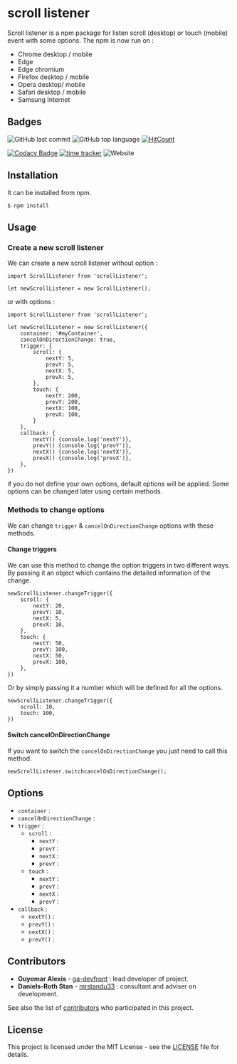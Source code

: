 # scroll listener
Scroll listener is a npm package for listen scroll (desktop) or touch (mobile) event with some options. The npm is now run on :
- Chrome desktop / mobile
- Edge
- Edge chromium
- Firefox desktop / mobile
- Opera desktop/ mobile
- Safari desktop / mobile
- Samsung Internet

## Badges

![GitHub last commit](https://img.shields.io/github/last-commit/ga-devfront/scroll-listener)
![GitHub top language](https://img.shields.io/github/languages/top/ga-devfront/scroll-listener)
[![HitCount](http://hits.dwyl.com/ga-devfront/scroll-listener.svg)](http://hits.dwyl.com/ga-devfront/scroll-listener)

[![Codacy Badge](https://api.codacy.com/project/badge/Grade/e5ddea0228d7470393909a2b6c1d2d77)](https://www.codacy.com/manual/ga-devfront/scroll-listener?utm_source=github.com&amp;utm_medium=referral&amp;utm_content=ga-devfront/scroll-listener&amp;utm_campaign=Badge_Grade)
[![time tracker](https://wakatime.com/badge/github/ga-devfront/scroll-listener.svg)](https://wakatime.com/badge/github/ga-devfront/scroll-listener)
![Website](https://img.shields.io/website?url=https%3A%2F%2Fag-dev.fr%2Fprivate%2Fscroll-listener%2F)

## Installation
It can be installed from npm.
```
$ npm install
```

## Usage
### Create a new scroll listener
We can create a new scroll listener without option :
```
import ScrollListener from 'scrollListener';

let newScrollListener = new ScrollListener();
```
or with options :
```
import ScrollListener from 'scrollListener';

let newScrollListener = new ScrollListener({
    container: '#myContainer',
    cancelOnDirectionChange: true,
    trigger: {
        scroll: {
            nextY: 5,
            prevY: 5,
            nextX: 5,
            prevX: 5,
        },
        touch: {
            nextY: 200,
            prevY: 200,
            nextX: 100,
            prevX: 100,
        }
    },
    callback: {
        nextY() {console.log('nextY')},
        prevY() {console.log('prevY')},
        nextX() {console.log('nextX')},
        prevX() {console.log('prevX')},
    },
})
```

if you do not define your own options, default options will be applied. Some options can be changed later using certain methods.

### Methods to change options
We can change `trigger` & `cancelOnDirectionChange` options with these methods.

#### Change triggers
We can use this method to change the option triggers in two different ways.
By passing it an object which contains the detailed information of the change.
```
newScrollListener.changeTrigger({
    scroll: {
        nextY: 20,
        prevY: 10,
        nextX: 5,
        prevX: 10,
    },
    touch: {
        nextY: 50,
        prevY: 100,
        nextX: 50,
        prevX: 100,
    },
})
```
Or by simply passing it a number which will be defined for all the options.
```
newScrollListener.changeTrigger({
    scroll: 10,
    touch: 100,
})
```

#### Switch cancelOnDirectionChange
If you want to switch the `concelOnDirectionChange` you just need to call this method.
```
newScrollListener.switchcancelOnDirectionChange();
```

## Options
- `container` : 
- `cancelOnDirectionChange` :
- `trigger` :
  - `scroll` :
    - `nextY` :
    - `prevY` :
    - `nextX` :
    - `prevY` :
  - `touch` :
    - `nextY` :
    - `prevY` :
    - `nextX` :
    - `prevY` :
- `callback` :
    - `nextY()` :
    - `prevY()` :
    - `nextX()` :
    - `prevY()` :

## Contributors

* **Guyomar Alexis** - [ga-devfront](https://github.com/ga-devfront) : lead developer of project.
* **Daniels-Roth Stan** - [mrstandu33](https://github.com/mrstandu33) : consultant and adviser on development.

See also the list of [contributors](https://github.com/ga-devfront/scroll-listener/graphs/contributors) who participated in this project.

## License

This project is licensed under the MIT License - see the [LICENSE](LICENSE) file for details.